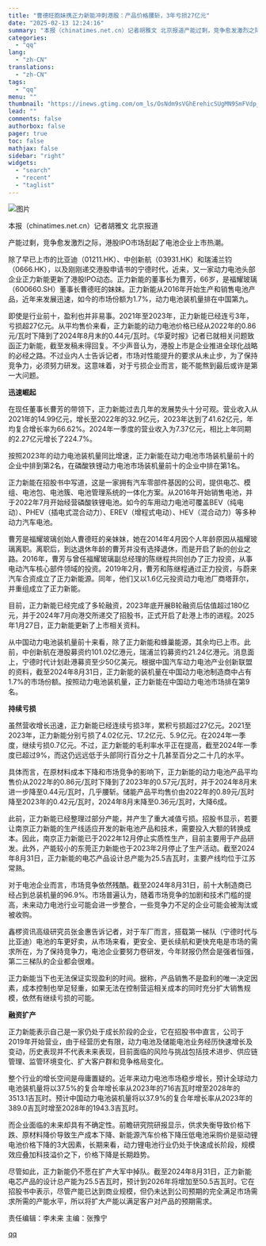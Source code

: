 ```yaml
---
title: "曹德旺胞妹携正力新能冲刺港股：产品价格腰斩，3年亏损27亿元"
date: "2025-02-13 12:24:16"
summary: "本报（chinatimes.net.cn）记者胡雅文 北京报道产能过剩，竞争愈发激烈之际，港股IPO..."
categories:
  - "qq"
lang:
  - "zh-CN"
translations:
  - "zh-CN"
tags:
  - "qq"
menu: ""
thumbnail: "https://inews.gtimg.com/om_ls/OsNdm9sVGhErehicSUgMN9SmFVdp_5T0x9STaB5vbfsdQAA_640360/0"
lead: ""
comments: false
authorbox: false
pager: true
toc: false
mathjax: false
sidebar: "right"
widgets:
  - "search"
  - "recent"
  - "taglist"
---
```


![图片](https://inews.gtimg.com/om_bt/Ozp63n9MBFHKBuJqLaCmRj4NCCjBXPD1Y6YaZWXs8Rd9EAA/641)

本报（chinatimes.net.cn）记者胡雅文 北京报道

产能过剩，竞争愈发激烈之际，港股IPO市场刮起了电池企业上市热潮。

除了早已上市的比亚迪（01211.HK）、中创新航（03931.HK）和瑞浦兰钧（0666.HK），以及刚刚递交港股申请书的宁德时代，近来，又一家动力电池头部企业正力新能更新了港股IPO动态。正力新能的董事长为曹芳，66岁，是福耀玻璃（600660.SH）董事长曹德旺的妹妹。正力新能从2016年开始生产和销售电池产品，近年来发展迅速，如今的市场份额为1.7%，动力电池装机量排在中国第九。

即使是行业前十，盈利也并非易事。2021年至2023年，正力新能已经连亏3年，亏损超27亿元。从平均售价来看，正力新能的动力电池价格已经从2022年的0.86元/瓦时下降到了2024年8月末的0.44元/瓦时。《华夏时报》记者已就相关问题致函正力新能，截至发稿未得回复。不少声音认为，港股上市是企业推进全球化战略的必经之路。不过业内人士告诉记者，市场对性能提升的要求从未止步，为了保持竞争力，必须努力研发。这意味着，对于亏损企业而言，能不能熬到最后或许是第一大问题。

**迅速崛起**

在现任董事长曹芳的带领下，正力新能过去几年的发展势头十分可观。营业收入从2021年的14.99亿元，增长至2022年的32.9亿元，2023年达到了41.62亿元，年均复合增长率为66.62%。2024年一季度的营业收入为7.37亿元，相比上年同期的2.27亿元增长了224.7%。

按照2023年的动力电池装机量同比增速，正力新能在动力电池市场装机量前十的企业中排到第2名，在磷酸铁锂动力电池市场装机量前十的企业中排在第1名。

正力新能在招股书中写道，这是一家拥有汽车零部件基因的公司，提供电芯、模组、电池包、电池簇、电池管理系统的一体化方案。从2016年开始销售电池，并于2022年7月开始经营磷酸铁锂电池。如今的车用动力电池可覆盖BEV（纯电动）、PHEV（插电式混合动力）、EREV（增程式电动）、HEV（混合动力）等多种动力汽车电池。

曹芳是福耀玻璃创始人曹德旺的亲妹妹，她在2014年4月因个人年龄原因从福耀玻璃离职。离职后，到达退休年龄的曹芳并没有选择退休，而是开启了新的创业之路。2016年，曹芳与曾任福耀玻璃副总经理的陈继程共同创办了正力投资，从事电动汽车核心部件领域的投资。2019年2月，曹芳和陈继程通过正力投资，与蔚来汽车合资成立了正力新能源。同年，他们又以1.6亿元投资动力电池厂商塔菲尔，并重组成立了正力新能。

目前，正力新能已经完成了多轮融资，2023年底开展B轮融资后估值超过180亿元，并于2024年7月向港交所递交了招股书，正式开启了赴港上市的进程。2025年1月27日，正力新能更新了上市相关资料。

从中国动力电池装机量前十来看，除了正力新能和蜂巢能源，其余均已上市。此前，中创新航在港股募资约101.02亿港元，瑞浦兰钧募资约21.24亿港元。消息面上，宁德时代计划赴港募资至少50亿美元。根据中国汽车动力电池产业创新联盟的资料，截至2024年8月31日，正力新能的装机量在中国动力电池制造商中占有1.7%的市场份额。按照动力电池装机量，正力新能在中国动力电池市场排在第9名。

**持续亏损**

虽然营收增长迅速，正力新能已经连续亏损3年，累积亏损超过27亿元。2021至2023年，正力新能分别亏损了4.02亿元、17.2亿元、5.9亿元。在2024年一季度，继续亏损0.7亿元。不过，正力新能的毛利率水平正在提高，截至2024年一季度已超过9%，而这仍远远低于头部同行百分之十几甚至百分之二十几的水平。

具体而言，在原材料成本下降和市场竞争的影响下，正力新能的动力电池产品平均售价从2022年的0.86元/瓦时下降到了2023年的0.57元/瓦时，并于2024年8月末进一步降至0.44元/瓦时，几乎腰斩。储能产品平均售价由2022年的0.89元/瓦时降至2023年的0.42元/瓦时，2024年8月末降至0.36元/瓦时，大降6成。

此前，正力新能已经整理过部分产能，并产生了重大减值亏损。招股书显示，若要让南京正力新能的生产线适应开发的新电池产品和技术，需要投入大额的转换成本。因此，南京正力新能已于2022年12月停止实质性生产，目前主要用于产品研发。此外，产能较小的东莞正力新能也于2023年2月停止了生产活动。截至2024年8月31日，正力新能的电芯产品设计总产能为25.5吉瓦时，主要产线均位于江苏常熟。

对于电池企业而言，市场竞争依然残酷。截至2024年8月31日，前十大制造商已经占到总装机量的96.9%。市场普遍认为，随着市场竞争的加剧和技术门槛的提高，未来动力电池行业可能会进一步整合，一些竞争力不足的企业可能会被淘汰或被收购。

鑫椤资讯高级研究员张金惠告诉记者，对于车厂而言，搭载第一梯队（宁德时代与比亚迪）电池的车更好卖，从市场来看，更安全、更长续航和更快充电是市场的需求所在，为了保持竞争力，电池企业要努力卷研发，今年财报仍然会是强者恒强，第二三梯队的企业都会很难。

正力新能当下也无法保证实现盈利的时间。据称，产品销售不是盈利的唯一决定因素，成本控制也举足轻重，如果无法在控制营运相关成本的同时充分扩大销售规模，依然有继续亏损的可能。

**融资扩产**

正力新能表示自己是一家仍处于成长阶段的企业，它在招股书中直言，公司于2019年开始营业，由于经营历史有限，动力电池及储能电池业务经历快速增长及变动，历史表现并不代表未来表现，目前面临的风险与挑战包括技术进步、供应链管理、监管环境变化、扩大客户群和竞争格局变化。

整个行业的增长空间是毋庸置疑的。近年来动力电池市场稳步增长，预计全球动力电池装机量将以37.5%的复合年增长率从2023年的716吉瓦时增至2028年的3513.1吉瓦时。预计中国动力电池装机量将以37.9%的复合年增长率从2023年的389.0吉瓦时增至2028年的1943.3吉瓦时。

而企业面临的未来却具有不确定性。前瞻研究院研报显示，供求失衡导致价格下跌、原材料降价导致生产成本下降、新能源汽车价格下降压低电池采购价是驱动锂电池价格下降的3大因素，长期来看，动力锂电池行业仍处于快速成长阶段，规模效应叠加科技溢价之下，价格下降是长期趋势。

尽管如此，正力新能仍不愿在扩产大军中掉队。截至2024年8月31日，正力新能电芯产品的设计总产能为25.5吉瓦时，预计到2026年将增加至50.5吉瓦时。它在招股书中表示，尽管产能已达到商业规模，但仍未达到公司预期的完全满足市场需求所需的产能水平，所以将扩大产能以满足客户对产品的预期需求。

责任编辑：李未来 主编：张豫宁

[qq](https://new.qq.com/rain/a/20250213A03V9N00)
